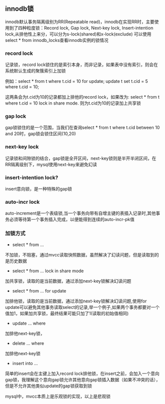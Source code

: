 ## innodb锁

innodb默认事务隔离级别为RR(Repeatable read)，innodb在实现RR时，主要使用到了四种粒度锁：Record lock, Gap lock, Next-key lock, Insert-intention lock,从排他性上来分，可以分为s-lock(shared)和x-lock(exclude)
可以使用select * from innodb_locks查看innodb实例的锁情况

### record lock

记录锁，record lock锁住的是索引本身，而非记录，如果表中没有索引，则会在系统默认生成的聚簇索引上加锁

例如：select * from t where t.cid = 10 for update; update t set t.cid = 5 where t.cid = 10;

这两条会为t.cid为10的记录都加上排他的record lock，如果改为:
select * from t where t.cid = 10 lock in share mode.
则为t.cid为10的记录加上共享锁

### gap lock

gap锁锁住的是一个范围，当我们在查询select * from t where t.cid between 10 and 20时，gap锁会锁住区间(10,20)

### next-key lock

记录锁和间隙锁的结合，gap锁是全开区间，next-key锁则是半开半闭区间，在RR隔离级别下，mysql使用next-key来避免幻读

### insert-intention lock?

insert意向锁，是一种特殊的gap锁

### auto-incr lock

auto-increment是一个表级锁,当一个事务向带有自增主键的表插入记录时,其他事务必须等待第一个事务插入完成，以便能得到连续的auto-incr-pk值

### 加锁方式

* select * from ...

不加锁，不阻塞，通过mvcc读取快照数据，虽然解决了幻读问题，但是读取到的是历史数据

* select * from ... lock in share mode

加共享锁，读取的是当前数据，通过添加next-key锁解决幻读问题

* select * from ... for update

加排他锁，读取的是当前数据，通过添加next-key锁解决幻读问题,使用for update可以避免其他事务读取select的记录,举一个例子,如果两个事务都要对一个值加1，如果加共享锁，最终结果可能只加了1(读取的初始值相同)

* update ... where

加排他next-key锁，

* delete ... where

加排他next-key锁

* insert into ...

简单的insert会在主键上加入record lock排他锁，在insert之前，会加入一个意向gap锁，我理解这个意向gap锁允许其他意向gap锁插入数据（如果不冲突的话），但是不允许其他类似update的gap锁获取到锁


mysql中，mvcc本质上是乐观锁的实现，以上是悲观锁
